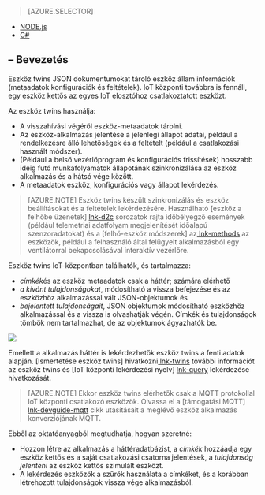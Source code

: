 > [AZURE.SELECTOR]
- [NODE.js](../articles/iot-hub/iot-hub-node-node-twin-getstarted.md)
- [C#](../articles/iot-hub/iot-hub-csharp-node-twin-getstarted.md)

## <a name="introduction"></a>– Bevezetés

Eszköz twins JSON dokumentumokat tároló eszköz állam információk (metaadatok konfigurációk és feltételek). IoT központi továbbra is fennáll, egy eszköz kettős az egyes IoT elosztóhoz csatlakoztatott eszközt.

Az eszköz twins használja:

* A visszahívási végéről eszköz-metaadatok tárolni.
* Az eszköz-alkalmazás jelentése a jelenlegi állapot adatai, például a rendelkezésre álló lehetőségek és a feltételt (például a csatlakozási használt módszer).
* (Például a belső vezérlőprogram és konfigurációs frissítések) hosszabb ideig futó munkafolyamatok állapotának szinkronizálása az eszköz alkalmazás és a hátsó vége között.
* A metaadatok eszköz, konfigurációs vagy állapot lekérdezés.

> [AZURE.NOTE] Eszköz twins készült szinkronizálás és eszköz beállításokat és a feltételek lekérdezésére. Használható [eszköz a felhőbe üzenetek] [ lnk-d2c] sorozatok rajta időbélyegző események (például telemetriai adatfolyam megjelenítését időalapú szenzoradatokat) és a [felhő-eszköz módszerek] az[ lnk-methods] az eszközök, például a felhasználó által felügyelt alkalmazásból egy ventilátorral bekapcsolásával interaktív vezérlőre.

Eszköz twins IoT-központban találhatók, és tartalmazza:

* *címkék*és az eszköz metaadatok csak a háttér; számára elérhető
* *a kívánt tulajdonságokat*, módosítható a vissza befejezése és az eszközhöz alkalmazással vált JSON-objektumok és
* *bejelentett tulajdonságait*, JSON objektumok módosítható eszközhöz alkalmazással és a vissza is olvashatják végén. Címkék és tulajdonságok tömbök nem tartalmazhat, de az objektumok ágyazhatók be.

![][img-twin]

Emellett a alkalmazás háttér is lekérdezhetők eszköz twins a fenti adatok alapján.
[Ismertetése eszköz twins] hivatkozni[ lnk-twins] további információt az eszköz twins és [IoT központi lekérdezési nyelv] [ lnk-query] lekérdezése hivatkozását.

> [AZURE.NOTE] Ekkor eszköz twins elérhetők csak a MQTT protokollal IoT központi csatlakozó eszközök. Olvassa el a [támogatási MQTT] [ lnk-devguide-mqtt] cikk utasításait a meglévő eszköz alkalmazás konverziójának MQTT.

Ebből az oktatóanyagból megtudhatja, hogyan szeretné:

- Hozzon létre az alkalmazás a háttéradatbázist, a *címkék* hozzáadja egy eszköz kettős és a saját csatlakozási csatorna jelentések, a *tulajdonság jelenteni* az eszköz kettős szimulált eszközt.
- A lekérdezés eszközök a szűrők használata a címkéket, és a korábban létrehozott tulajdonságok vissza vége alkalmazásból.


<!-- images -->
[img-twin]: media/iot-hub-selector-twin-get-started/twin.png

<!-- links -->
[lnk-query]: ../articles/iot-hub/iot-hub-devguide-query-language.md
[lnk-twins]: ../articles/iot-hub/iot-hub-devguide-device-twins.md
[lnk-d2c]: ../articles/iot-hub/iot-hub-devguide-messaging.md#device-to-cloud-messages
[lnk-methods]: ../articles/iot-hub/iot-hub-devguide-direct-methods.md
[lnk-devguide-mqtt]: ../articles/iot-hub/iot-hub-mqtt-support.md